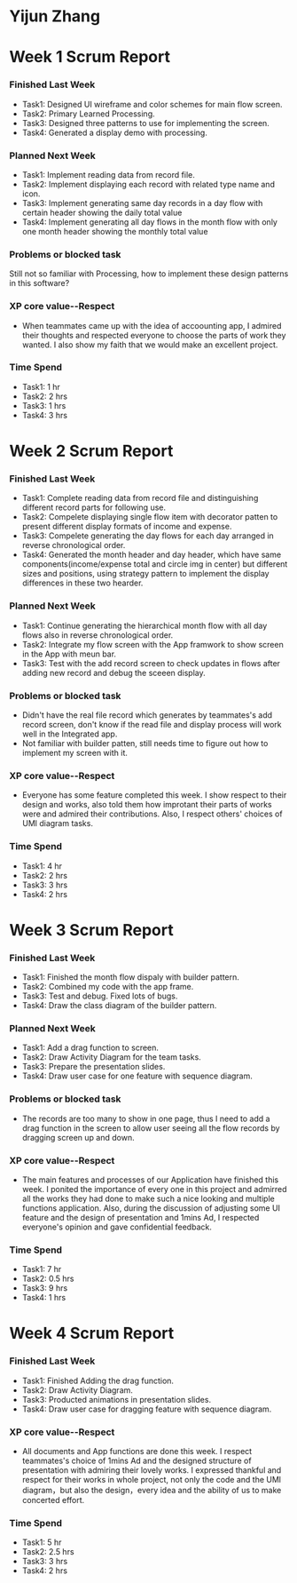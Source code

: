 # Yijun Zhang

# Week 1 Scrum Report

### Finished Last Week 
- Task1: Designed UI wireframe and color schemes for main flow screen.
- Task2: Primary Learned Processing.
- Task3: Designed three patterns to use for implementing the screen.
- Task4: Generated a display demo with processing.

### Planned Next Week 
- Task1: Implement reading data from record file.
- Task2: Implement displaying each record with related type name and icon.
- Task3: Implement generating same day records in a day flow with certain header showing the daily total value
- Task4: Implement generating all day flows in the month flow with only one month header showing the monthly total value

### Problems or blocked task
Still not so familiar with Processing, how to implement these design patterns in this software?

### XP core value--Respect
- When teammates came up with the idea of accoounting app, I admired their thoughts and respected everyone to choose the parts of work they wanted. I also show my faith that we would make an excellent project.

### Time Spend
- Task1: 1 hr
- Task2: 2 hrs
- Task3: 1 hrs
- Task4: 3 hrs


# Week 2 Scrum Report

### Finished Last Week 
- Task1: Complete reading data from record file and distinguishing different record parts for following use.
- Task2: Compelete displaying single flow item with decorator patten to present different display formats of income and expense.
- Task3: Compelete generating the day flows for each day arranged in reverse chronological order.
- Task4: Generated the month header and day header, which have same components(income/expense total and circle img in center) but different sizes and positions, using strategy pattern to implement the display differences in these two hearder.

### Planned Next Week 
- Task1: Continue generating the hierarchical month flow with all day flows also in reverse chronological order.
- Task2: Integrate my flow screen with the App framwork to show screen in the App with meun bar.
- Task3: Test with the add record screen to check updates in flows after adding new record and debug the sceeen display.

### Problems or blocked task
- Didn't have the real file record which generates by teammates's add record screen, don't know if the read file and display process will work well in the Integrated  app.
- Not familiar with builder patten, still needs time to figure out how to implement my screen with it. 

### XP core value--Respect
- Everyone has some feature completed this week. I show respect to their design and works, also told them how improtant their parts of works were and admired their contributions. Also, I respect others' choices of UMl diagram tasks.

### Time Spend
- Task1: 4 hr
- Task2: 2 hrs
- Task3: 3 hrs
- Task4: 2 hrs


# Week 3 Scrum Report

### Finished Last Week 
- Task1: Finished the month flow dispaly with builder pattern.
- Task2: Combined my code with the app frame.
- Task3: Test and debug. Fixed lots of bugs.
- Task4: Draw the class diagram of the builder pattern.

### Planned Next Week 
- Task1: Add a drag function to screen.
- Task2: Draw Activity Diagram for the team tasks.
- Task3: Prepare the presentation slides.
- Task4: Draw user case for one feature with sequence diagram.

### Problems or blocked task
- The records are too many to show in one page, thus I need to add a drag function in the screen to allow user seeing all the flow records by dragging screen up and down.

### XP core value--Respect
- The main features and processes of our Application have finished this week. I ponited the importance of every one in this project and admirred all the works they had done to make such a nice looking and multiple functions application. Also, during the discussion of adjusting some UI feature and the design of presentation and 1mins Ad, I respected everyone's opinion and gave confidential feedback.

### Time Spend
- Task1:  7 hr
- Task2:  0.5 hrs
- Task3:  9 hrs
- Task4:  1 hrs


# Week 4 Scrum Report

### Finished Last Week 
- Task1: Finished Adding the drag function.
- Task2: Draw Activity Diagram.
- Task3: Producted animations in presentation slides.
- Task4: Draw user case for dragging feature with sequence diagram.

### XP core value--Respect
- All documents and App functions are done this week. I respect teammates's choice of 1mins Ad and the designed structure of presentation with admiring their lovely works. I expressed thankful and respect for their works in whole project, not only the code and the UMl diagram，but also the design，every idea and the ability of us to make concerted effort.

### Time Spend
- Task1:  5  hr
- Task2: 2.5 hrs
- Task3:  3  hrs
- Task4:  2  hrs
